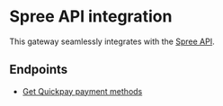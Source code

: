 # Spree API integration

This gateway seamlessly integrates with the <a href="https://guides.spreecommerce.org/api/">Spree API</a>.

## Endpoints

- <a href="methods.md">Get Quickpay payment methods</a>